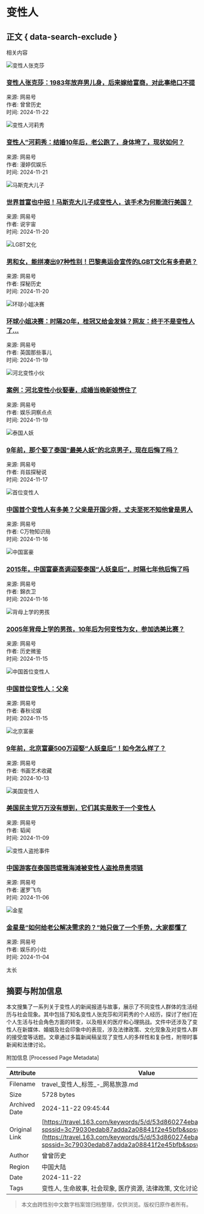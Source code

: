 # 变性人

## 正文 { data-search-exclude }


相关内容

![变性人张克莎](https://nimg.ws.126.net/?url=https%3A%2F%2Fdingyue.ws.126.net%2F2024%2F1109%2Fd848f4f7j00smoew4000yd000j500bip.jpg&thumbnail=140x88&quality=95&type=jpg)

### [变性人张克莎：1983年放弃男儿身，后来嫁给富商，对此事绝口不提](https://www.163.com/dy/article/JGINGHGG05564UTQ.html)

来源: 网易号  
作者: 曾曾历史  
时间: 2024-11-22

![变性人河莉秀](https://nimg.ws.126.net/?url=https%3A%2F%2Fdingyue.ws.126.net%2F2024%2F1121%2Ff6f7883aj00sn9bau007dd000hj009am.jpg&thumbnail=190x120&quality=95&type=jpg)

### [变性人”河莉秀：结婚10年后，老公跑了，身体垮了，现状如何？](https://www.163.com/dy/article/JHFPFD9B0556A8B8.html)

来源: 网易号  
作者: 漫婷侃娱乐  
时间: 2024-11-21

![马斯克大儿子](https://nimg.ws.126.net/?url=https%3A%2F%2Fdingyue.ws.126.net%2F2024%2F1119%2F98e86628j00sn6gkn002cd000tk00lom.jpg&thumbnail=190x120&quality=95&type=jpg)

### [世界首富也中招！马斯克大儿子成变性人，该手术为何能流行美国？](https://www.163.com/dy/article/JHFPFD9B0556A8B8.html)

来源: 网易号  
作者: 说宇宙  
时间: 2024-11-20

![LGBT文化](https://nimg.ws.126.net/?url=https%3A%2F%2Fdingyue.ws.126.net%2F2024%2F1119%2Fd2f92ddfj00sn7eim003ad000k700k7g.jpg&thumbnail=140x88&quality=95&type=jpg)

### [男和女，能拼凑出97种性别！巴黎奥运会宣传的LGBT文化有多奇葩？](https://www.163.com/dy/article/JHBQFP6G0553SWQ5.html)

来源: 网易号  
作者: 探秘历史  
时间: 2024-11-20

![环球小姐决赛](https://nimg.ws.126.net/?url=https%3A%2F%2Fdingyue.ws.126.net%2F2024%2F1119%2Faf727dc0j00sn6qt6001hd000ed00lvg.jpg&thumbnail=140x88&quality=95&type=jpg)

### [环球小姐决赛：时隔20年，桂冠又给金发妹？网友：终于不是变性人了...](https://www.163.com/dy/article/JHD4E49E051484S5.html)

来源: 网易号  
作者: 英国那些事儿  
时间: 2024-11-19

![河北变性小伙](https://nimg.ws.126.net/?url=https%3A%2F%2Fdingyue.ws.126.net%2F2024%2F1117%2F36ea1695j00sn3m4f00c3d000lw00c9m.jpg&thumbnail=600x328&quality=95&type=jpg)

### [案例：河北变性小伙娶妻，成婚当晚新娘愣住了](https://www.163.com/dy/article/JHC74NVM055616WX.html)

来源: 网易号  
作者: 娱乐洞察点点  
时间: 2024-11-19

![泰国人妖](https://nimg.ws.126.net/?url=https%3A%2F%2Fdingyue.ws.126.net%2F2024%2F1115%2Fd7d63d30j00smzcl00016d000la00cdm.jpg&thumbnail=140x88&quality=95&type=jpg)

### [9年前，那个娶了泰国“最美人妖”的北京男子，现在后悔了吗？](https://www.163.com/dy/article/JH7RRMQV05566C0D.html)

来源: 网易号  
作者: 肖兹探秘说  
时间: 2024-11-17

![首位变性人](https://nimg.ws.126.net/?url=https%3A%2F%2Fdingyue.ws.126.net%2F2024%2F1115%2F386933d5j00smznuc000rd000hs00l4g.jpg&thumbnail=140x88&quality=95&type=jpg)

### [中国首个变性人有多美？父亲是开国少将，丈夫至死不知他曾是男人](https://www.163.com/dy/article/JH1U3B55055682OY.html)

来源: 网易号  
作者: C万物知识局  
时间: 2024-11-16

![中国富豪](https://nimg.ws.126.net/?url=https%3A%2F%2Fdingyue.ws.126.net%2F2024%2F1105%2Fd85f8339j00smgjsx000xd000ll00aop.jpg&thumbnail=140x88&quality=95&type=jpg)

### [2015年，中国富豪高调迎娶泰国“人妖皇后”，时隔七年他后悔了吗](https://www.163.com/dy/article/JG7PKQ9005562PI3.html)

来源: 网易号  
作者: 錦衣卫  
时间: 2024-11-16

![背母上学的男孩](https://nimg.ws.126.net/?url=https%3A%2F%2Fdingyue.ws.126.net%2F2024%2F1115%2F386933d5j00smznuc000rd000hs00l4g.jpg&thumbnail=140x88&quality=95&type=jpg)

### [2005年背母上学的男孩，10年后为何变性为女，参加选美比赛？](https://www.163.com/dy/article/JH2E4DJP0543IBJW.html)

来源: 网易号  
作者: 历史微鉴  
时间: 2024-11-15

![中国首位变性人](https://nimg.ws.126.net/?url=https%3A%2F%2Fdingyue.ws.126.net%2F2024%2F1114%2F5502be00j00smy5cs00bjd000p800ltm.jpg&thumbnail=140x88&quality=95&type=jpg)

### [中国首位变性人：父亲](https://www.163.com/dy/article/JH08LHE00556818J.html)

来源: 网易号  
作者: 春秋论娱  
时间: 2024-11-15

![北京富豪](https://nimg.ws.126.net/?url=https%3A%2F%2Fdingyue.ws.126.net%2F2024%2F1108%2F99635542j00smme0p000wd000qq00gzm.jpg&thumbnail=190x120&quality=95&type=jpg)

### [9年前，北京富豪500万迎娶“人妖皇后”​！如今怎么样了？](https://www.163.com/dy/article/JGFTETAO0514CN4V.html)

来源: 网易号  
作者: 书画艺术收藏  
时间: 2024-10-13

![美国变性人](https://nimg.ws.126.net/?url=https%3A%2F%2Fdingyue.ws.126.net%2F2024%2F1109%2F40e4e96aj00smnynd001zd000h500m1m.jpg&thumbnail=190x120&quality=95&type=jpg)

### [美国民主党万万没有想到，它们其实是败于一个变性人](https://www.163.com/dy/article/JGI3ELDT05248NJC.html)

来源: 网易号  
作者: 韬闻  
时间: 2024-11-09

![变性人盗抢事件](https://nimg.ws.126.net/?url=https%3A%2F%2Fdingyue.ws.126.net%2F2024%2F1106%2F4da43406j00smj5010021d000u000gwm.jpg&thumbnail=190x120&quality=95&type=jpg)

### [中国游客在泰国芭堤雅海滩被变性人盗抢昂贵项链](https://www.163.com/dy/article/JGBCE39705248NJC.html)

来源: 网易号  
作者: 暹罗飞鸟  
时间: 2024-11-06

![金星](https://nimg.ws.126.net/?url=https%3A%2F%2Fdingyue.ws.126.net%2F2020%2F1215%2F147b9949j00qld2mw0014d000hl009xp.jpg&thumbnail=140x88&quality=95&type=jpg)

### [金星是“如何给老公解决需求的？”她只做了一个手势，大家都懂了](https://www.163.com/dy/article/JG4HMBUI055616Y9.html)

来源: 网易号  
作者: 娱乐的小灶  
时间: 2024-11-04

太长

## 摘要与附加信息

<!-- tcd_abstract -->
本文搜集了一系列关于变性人的新闻报道与故事，展示了不同变性人群体的生活经历与社会现象。其中包括了知名变性人张克莎和河莉秀的个人经历，探讨了他们在个人生活与社会角色方面的转变，以及相关的医疗和心理挑战。文件中还涉及了变性人在新媒体、婚姻及社会印象中的表现，涉及法律政策、文化现象及对变性人群的接受度等话题。文章通过多篇新闻稿呈现了变性人的多样性和复杂性，附带时事新闻和法律讨论。
<!-- tcd_abstract_end -->

附加信息 [Processed Page Metadata]

| Attribute       | Value                                  |
|-----------------|----------------------------------------|
| Filename        | travel_变性人_标签_-_网易旅游.md                             |
| Size            | 5728 bytes                           |
| Archived Date   | 2024-11-22 09:45:44                             |
| Original Link   | [https://travel.163.com/keywords/5/d/53d860274eba/1.html?spssid=3c79030edab87adda2a08841f2e45bfb&spsw=15&spss=other](https://travel.163.com/keywords/5/d/53d860274eba/1.html?spssid=3c79030edab87adda2a08841f2e45bfb&spsw=15&spss=other)                       |
| Author          | 曾曾历史                               |
| Region          | 中国大陆                               |
| Date            | 2024-11-22                                 |
| Tags            | 变性人, 生命故事, 社会现象, 医疗资源, 法律政策, 文化讨论                                 |
>
> 本文由跨性别中文数字档案馆归档整理，仅供浏览。版权归原作者所有。
>